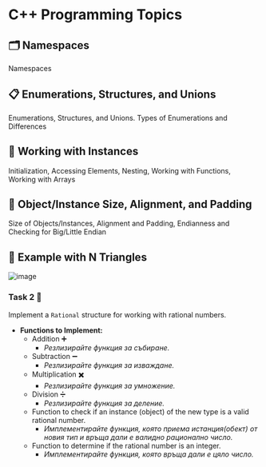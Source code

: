 # C++ Programming Topics

## 🗂 Namespaces
Namespaces

## 📋 Enumerations, Structures, and Unions
Enumerations, Structures, and Unions. Types of Enumerations and Differences

## 🔧 Working with Instances
Initialization, Accessing Elements, Nesting, Working with Functions, Working with Arrays

## 📐 Object/Instance Size, Alignment, and Padding
Size of Objects/Instances, Alignment and Padding, Endianness and Checking for Big/Little Endian

## 🔺 Example with N Triangles

![image](https://github.com/user-attachments/assets/411b20dc-a361-4551-8086-7eb28b762b29)

### Task 2 🧮
Implement a `Rational` structure for working with rational numbers.

- **Functions to Implement:**
  - Addition ➕
    - *Резлизирайте функция за събиране.*
  - Subtraction ➖
    - *Резлизирайте функция за изваждане.*
  - Multiplication ✖️
    - *Резлизирайте функция за умножение.*
  - Division ➗
    - *Резлизирайте функция за деление.*
  - Function to check if an instance (object) of the new type is a valid rational number.
    - *Имплементирайте функция, която приема истанция(обект) от новия тип и връща дали е валидно рационално число.*
  - Function to determine if the rational number is an integer.
    - *Имплементирайте функция, която връща дали е цяло число.*
